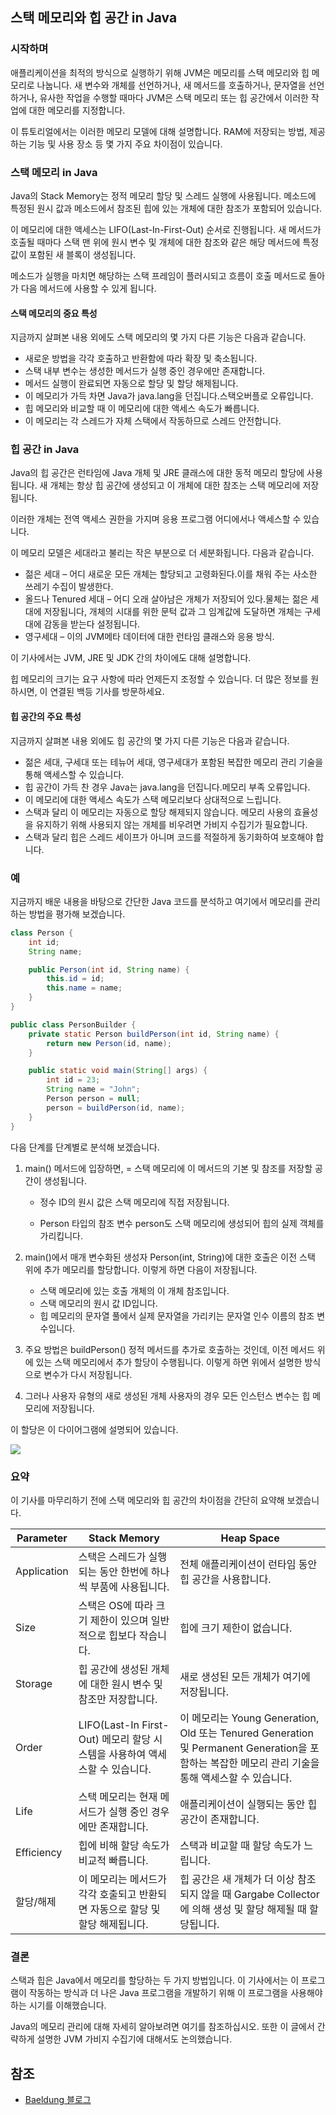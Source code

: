 ## 스택 메모리와 힙 공간 in Java

### 시작하며

애플리케이션을 최적의 방식으로 실행하기 위해 JVM은 메모리를 스택 메모리와 힙 메모리로 나눕니다. 새 변수와 개체를 선언하거나, 새 메서드를 호출하거나, 문자열을 선언하거나, 유사한 작업을 수행할 때마다 JVM은 스택 메모리 또는 힙 공간에서 이러한 작업에 대한 메모리를 지정합니다.

이 튜토리얼에서는 이러한 메모리 모델에 대해 설명합니다. RAM에 저장되는 방법, 제공하는 기능 및 사용 장소 등 몇 가지 주요 차이점이 있습니다.



### 스택 메모리 in Java

Java의 Stack Memory는 정적 메모리 할당 및 스레드 실행에 사용됩니다. 메소드에 특정된 원시 값과 메소드에서 참조된 힙에 있는 개체에 대한 참조가 포함되어 있습니다.

이 메모리에 대한 액세스는 LIFO(Last-In-First-Out) 순서로 진행됩니다. 새 메서드가 호출될 때마다 스택 맨 위에 원시 변수 및 개체에 대한 참조와 같은 해당 메서드에 특정 값이 포함된 새 블록이 생성됩니다.

메소드가 실행을 마치면 해당하는 스택 프레임이 플러시되고 흐름이 호출 메서드로 돌아가 다음 메서드에 사용할 수 있게 됩니다.



#### 스택 메모리의 중요 특성

지금까지 살펴본 내용 외에도 스택 메모리의 몇 가지 다른 기능은 다음과 같습니다.

- 새로운 방법을 각각 호출하고 반환함에 따라 확장 및 축소됩니다.
- 스택 내부 변수는 생성한 메서드가 실행 중인 경우에만 존재합니다.
- 메서드 실행이 완료되면 자동으로 할당 및 할당 해제됩니다.
- 이 메모리가 가득 차면 Java가 java.lang을 던집니다.스택오버플로 오류입니다.
- 힙 메모리와 비교할 때 이 메모리에 대한 액세스 속도가 빠릅니다.
- 이 메모리는 각 스레드가 자체 스택에서 작동하므로 스레드 안전합니다.



### 힙 공간 in Java

Java의 힙 공간은 런타임에 Java 개체 및 JRE 클래스에 대한 동적 메모리 할당에 사용됩니다. 새 개체는 항상 힙 공간에 생성되고 이 개체에 대한 참조는 스택 메모리에 저장됩니다.

이러한 개체는 전역 액세스 권한을 가지며 응용 프로그램 어디에서나 액세스할 수 있습니다.

이 메모리 모델은 세대라고 불리는 작은 부분으로 더 세분화됩니다. 다음과 같습니다.

- 젊은 세대 – 어디 새로운 모든 개체는 할당되고 고령화된다.이를 채워 주는 사소한 쓰레기 수집이 발생한다.
- 올드나 Tenured 세대 – 어디 오래 살아남은 개체가 저장되어 있다.물체는 젊은 세대에 저장됩니다, 개체의 시대를 위한 문턱 값과 그 임계값에 도달하면 개체는 구세대에 감동을 받는다 설정됩니다.
- 영구세대 – 이의 JVM메타 데이터에 대한 런타임 클래스와 응용 방식.

이 기사에서는 JVM, JRE 및 JDK 간의 차이에도 대해 설명합니다.

힙 메모리의 크기는 요구 사항에 따라 언제든지 조정할 수 있습니다. 더 많은 정보를 원하시면, 이 연결된 백등 기사를 방문하세요.



#### 힙 공간의 주요 특성

지금까지 살펴본 내용 외에도 힙 공간의 몇 가지 다른 기능은 다음과 같습니다.

- 젊은 세대, 구세대 또는 테뉴어 세대, 영구세대가 포함된 복잡한 메모리 관리 기술을 통해 액세스할 수 있습니다.
- 힙 공간이 가득 찬 경우 Java는 java.lang을 던집니다.메모리 부족 오류입니다.
- 이 메모리에 대한 액세스 속도가 스택 메모리보다 상대적으로 느립니다.
- 스택과 달리 이 메모리는 자동으로 할당 해제되지 않습니다. 메모리 사용의 효율성을 유지하기 위해 사용되지 않는 개체를 비우려면 가비지 수집기가 필요합니다.
- 스택과 달리 힙은 스레드 세이프가 아니며 코드를 적절하게 동기화하여 보호해야 합니다.



### 예

지금까지 배운 내용을 바탕으로 간단한 Java 코드를 분석하고 여기에서 메모리를 관리하는 방법을 평가해 보겠습니다.

```java
class Person {
    int id;
    String name;

    public Person(int id, String name) {
        this.id = id;
        this.name = name;
    }
}

public class PersonBuilder {
    private static Person buildPerson(int id, String name) {
        return new Person(id, name);
    }

    public static void main(String[] args) {
        int id = 23;
        String name = "John";
        Person person = null;
        person = buildPerson(id, name);
    }
}
```



다음 단계를 단계별로 분석해 보겠습니다.

1. main() 메서드에 입장하면, = 스택 메모리에 이 메서드의 기본 및 참조를 저장할 공간이 생성됩니다.

   - 정수 ID의 원시 값은 스택 메모리에 직접 저장됩니다.

   - Person 타입의 참조 변수 person도 스택 메모리에 생성되어 힙의 실제 객체를 가리킵니다.

2. main()에서 매개 변수화된 생성자 Person(int, String)에 대한 호출은 이전 스택 위에 추가 메모리를 할당합니다. 이렇게 하면 다음이 저장됩니다.

   - 스택 메모리에 있는 호출 개체의 이 개체 참조입니다.
   - 스택 메모리의 원시 값 ID입니다.
   - 힙 메모리의 문자열 풀에서 실제 문자열을 가리키는 문자열 인수 이름의 참조 변수입니다.

3. 주요 방법은 buildPerson() 정적 메서드를 추가로 호출하는 것인데, 이전 메서드 위에 있는 스택 메모리에서 추가 할당이 수행됩니다. 이렇게 하면 위에서 설명한 방식으로 변수가 다시 저장됩니다.

4. 그러나 사용자 유형의 새로 생성된 개체 사용자의 경우 모든 인스턴스 변수는 힙 메모리에 저장됩니다.



이 할당은 이 다이어그램에 설명되어 있습니다.

![](/Users/addpage/Dev/my-github/study/java/stack_memory_and_heap_space/images/java-heap-stack-diagram.webp)



### 요약

이 기사를 마무리하기 전에 스택 메모리와 힙 공간의 차이점을 간단히 요약해 보겠습니다.

| Parameter   | Stack Memory                                                 | Heap Space                                                   |
| ----------- | ------------------------------------------------------------ | ------------------------------------------------------------ |
| Application | 스택은 스레드가 실행되는 동안 한번에 하나씩  부품에 사용됩니다. | 전체 애플리케이션이 런타임 동안 힙 공간을 사용합니다.        |
| Size        | 스택은 OS에 따라 크기 제한이 있으며 일반적으로 힙보다 작습니다. | 힙에 크기 제한이 없습니다.                                   |
| Storage     | 힙 공간에 생성된 개체에 대한 원시 변수 및 참조만 저장합니다. | 새로 생성된 모든 개체가 여기에 저장됩니다.                   |
| Order       | LIFO(Last-In First-Out) 메모리 할당 시스템을 사용하여 액세스할 수 있습니다. | 이 메모리는 Young Generation, Old 또는 Tenured Generation 및 Permanent Generation을 포함하는 복잡한 메모리 관리 기술을 통해 액세스할 수 있습니다. |
| Life        | 스택 메모리는 현재 메서드가 실행 중인 경우에만 존재합니다.   | 애플리케이션이 실행되는 동안 힙 공간이 존재합니다.           |
| Efficiency  | 힙에 비해 할당 속도가 비교적 빠릅니다.                       | 스택과 비교할 때 할당 속도가 느립니다.                       |
| 할당/해제   | 이 메모리는 메서드가 각각 호출되고 반환되면 자동으로 할당 및 할당 해제됩니다. | 힙 공간은 새 개체가 더 이상 참조되지 않을 때 Gargabe Collector에 의해 생성 및 할당 해제될 때 할당됩니다. |



### 결론

스택과 힙은 Java에서 메모리를 할당하는 두 가지 방법입니다. 이 기사에서는 이 프로그램이 작동하는 방식과 더 나은 Java 프로그램을 개발하기 위해 이 프로그램을 사용해야 하는 시기를 이해했습니다.

Java의 메모리 관리에 대해 자세히 알아보려면 여기를 참조하십시오. 또한 이 글에서 간략하게 설명한 JVM 가비지 수집기에 대해서도 논의했습니다.

### 

## 참조

- [Baeldung 블로그](https://www.baeldung.com/java-stack-heap)